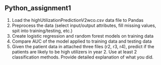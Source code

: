 ## Python_assignment1

1. Load the highUtilizationPredictionV2wco.csv data file to Pandas
2. Preprocess the data (select input/output attributes, fill missing values, spit into training/testing, etc.)
3. Create logistic regression and random forest models on training data
4. Compare AUC of the model applied to training data and testing data
5. Given the patient data in attached three files (r2, r3, r4), predict if the patients are likely to be high utilizers in year 2. Use at least 2 classification methods. Provide detailed explanation of what you did.
